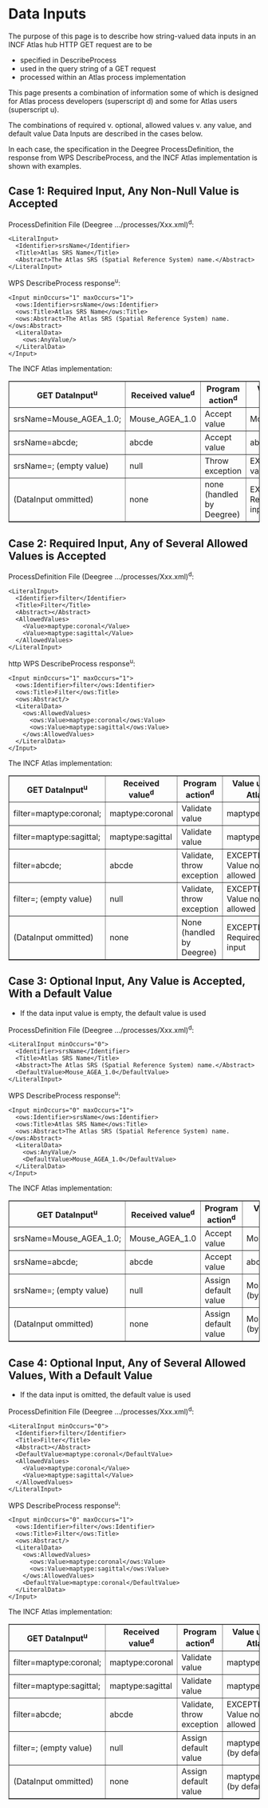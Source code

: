 # Data Inputs #

The purpose of this page is to describe how string-valued data inputs in an INCF Atlas hub HTTP GET request are to be
  * specified in DescribeProcess
  * used in the query string of a GET request
  * processed within an Atlas process implementation

This page presents a combination of information some of which is designed for Atlas process developers (superscript d) and some for Atlas users (superscript u).

The combinations of required v. optional, allowed values v. any value, and default value Data Inputs are described in the cases below.

In each case, the specification in the Deegree ProcessDefinition, the response from WPS DescribeProcess, and the INCF Atlas implementation is shown with examples.

## Case 1: Required Input, Any Non-Null Value is Accepted ##

ProcessDefinition File (Deegree .../processes/Xxx.xml)<sup>d</sup>:
```
<LiteralInput>
  <Identifier>srsName</Identifier>
  <Title>Atlas SRS Name</Title>
  <Abstract>The Atlas SRS (Spatial Reference System) name.</Abstract>
</LiteralInput>
```

WPS DescribeProcess response<sup>u</sup>:
```
<Input minOccurs="1" maxOccurs="1">
  <ows:Identifier>srsName</ows:Identifier>
  <ows:Title>Atlas SRS Name</ows:Title>
  <ows:Abstract>The Atlas SRS (Spatial Reference System) name.</ows:Abstract>
  <LiteralData>
    <ows:AnyValue/>
  </LiteralData>
</Input>
```

The INCF Atlas implementation:
<table cellpadding='5' cellspacing='0' border='1'>
<blockquote><tr>
<blockquote><th>GET DataInput<sup>u</sup></th>
<th>Received value<sup>d</sup></th>
<th>Program action<sup>d</sup></th>
<th>Value used in Atlas<sup>u</sup></th>
</blockquote></tr>
<tr>
<blockquote><td>srsName=Mouse_AGEA_1.0;</td>
<td>Mouse_AGEA_1.0</td>
<td>Accept value</td>
<td>Mouse_AGEA_1.0</td>
</blockquote></tr>
<tr>
<blockquote><td>srsName=abcde;</td>
<td>abcde</td>
<td>Accept value</td>
<td>abcde</td>
</blockquote></tr>
<tr>
<blockquote><td>srsName=; (empty value)</td>
<td>null</td>
<td>Throw exception</td>
<td>EXCEPTION: A value is required</td>
</blockquote></tr>
<tr>
<blockquote><td>(DataInput ommitted)</td>
<td>none</td>
<td>none (handled by Deegree)</td>
<td>EXCEPTION: Required data input</td>
</blockquote></tr>
</table></blockquote>

## Case 2: Required Input, Any of Several Allowed Values is Accepted ##

ProcessDefinition File (Deegree .../processes/Xxx.xml)<sup>d</sup>:
```
<LiteralInput>
  <Identifier>filter</Identifier>
  <Title>Filter</Title>
  <Abstract></Abstract>
  <AllowedValues>
    <Value>maptype:coronal</Value>
    <Value>maptype:sagittal</Value>
  </AllowedValues>
</LiteralInput>
```
http
WPS DescribeProcess response<sup>u</sup>:
```
<Input minOccurs="1" maxOccurs="1">
  <ows:Identifier>filter</ows:Identifier>
  <ows:Title>Filter</ows:Title>
  <ows:Abstract/>
  <LiteralData>
    <ows:AllowedValues>
      <ows:Value>maptype:coronal</ows:Value>
      <ows:Value>maptype:sagittal</ows:Value>
    </ows:AllowedValues>
  </LiteralData>
</Input>
```

The INCF Atlas implementation:
<table cellpadding='5' cellspacing='0' border='1'>
<blockquote><tr>
<blockquote><th>GET DataInput<sup>u</sup></th>
<th>Received value<sup>d</sup></th>
<th>Program action<sup>d</sup></th>
<th>Value used in Atlas<sup>u</sup></th>
</blockquote></tr>
<tr>
<blockquote><td>filter=maptype:coronal;</td>
<td>maptype:coronal</td>
<td>Validate value</td>
<td>maptype:coronal</td>
</blockquote></tr>
<tr>
<blockquote><td>filter=maptype:sagittal;</td>
<td>maptype:sagittal</td>
<td>Validate value</td>
<td>maptype:sagittal</td>
</blockquote></tr>
<tr>
<blockquote><td>filter=abcde;</td>
<td>abcde</td>
<td>Validate, throw exception</td>
<td>EXCEPTION: Value not allowed</td>
</blockquote></tr>
<tr>
<blockquote><td>filter=; (empty value)</td>
<td>null</td>
<td>Validate, throw exception</td>
<td>EXCEPTION: Value not allowed</td>
</blockquote></tr>
<tr>
<blockquote><td>(DataInput ommitted)</td>
<td>none</td>
<td>None (handled by Deegree)</td>
<td>EXCEPTION: Required data input</td>
</blockquote></tr>
</table></blockquote>

## Case 3: Optional Input, Any Value is Accepted, With a Default Value ##
  * If the data input value is empty, the default value is used

ProcessDefinition File (Deegree .../processes/Xxx.xml)<sup>d</sup>:
```
<LiteralInput minOccurs="0">
  <Identifier>srsName</Identifier>
  <Title>Atlas SRS Name</Title>
  <Abstract>The Atlas SRS (Spatial Reference System) name.</Abstract>
  <DefaultValue>Mouse_AGEA_1.0</DefaultValue>
</LiteralInput>
```

WPS DescribeProcess response<sup>u</sup>:
```
<Input minOccurs="0" maxOccurs="1">
  <ows:Identifier>srsName</ows:Identifier>
  <ows:Title>Atlas SRS Name</ows:Title>
  <ows:Abstract>The Atlas SRS (Spatial Reference System) name.</ows:Abstract>
  <LiteralData>
    <ows:AnyValue/>
    <DefaultValue>Mouse_AGEA_1.0</DefaultValue>
  </LiteralData>
</Input>
```

The INCF Atlas implementation:
<table cellpadding='5' cellspacing='0' border='1'>
<blockquote><tr>
<blockquote><th>GET DataInput<sup>u</sup></th>
<th>Received value<sup>d</sup></th>
<th>Program action<sup>d</sup></th>
<th>Value used in Atlas<sup>u</sup></th>
</blockquote></tr>
<tr>
<blockquote><td>srsName=Mouse_AGEA_1.0;</td>
<td>Mouse_AGEA_1.0</td>
<td>Accept value</td>
<td>Mouse_AGEA_1.0</td>
</blockquote></tr>
<tr>
<blockquote><td>srsName=abcde;</td>
<td>abcde</td>
<td>Accept value</td>
<td>abcde</td>
</blockquote></tr>
<tr>
<blockquote><td>srsName=; (empty value)</td>
<td>null</td>
<td>Assign default value</td>
<td>Mouse_AGEA_1.0 (by default)</td>
</blockquote></tr>
<tr>
<blockquote><td>(DataInput ommitted)</td>
<td>none</td>
<td>Assign default value</td>
<td>Mouse_AGEA_1.0 (by default)</td>
</blockquote></tr>
</table></blockquote>

## Case 4: Optional Input, Any of Several Allowed Values, With a Default Value ##
  * If the data input is omitted, the default value is used

ProcessDefinition File (Deegree .../processes/Xxx.xml)<sup>d</sup>:
```
<LiteralInput minOccurs="0">
  <Identifier>filter</Identifier>
  <Title>Filter</Title>
  <Abstract></Abstract>
  <DefaultValue>maptype:coronal</DefaultValue>
  <AllowedValues>
    <Value>maptype:coronal</Value>
    <Value>maptype:sagittal</Value>
  </AllowedValues>
</LiteralInput>
```

WPS DescribeProcess response<sup>u</sup>:
```
<Input minOccurs="0" maxOccurs="1">
  <ows:Identifier>filter</ows:Identifier>
  <ows:Title>Filter</ows:Title>
  <ows:Abstract/>
  <LiteralData>
    <ows:AllowedValues>
      <ows:Value>maptype:coronal</ows:Value>
      <ows:Value>maptype:sagittal</ows:Value>
    </ows:AllowedValues>
    <DefaultValue>maptype:coronal</DefaultValue>
  </LiteralData>
</Input>
```


The INCF Atlas implementation:
<table cellpadding='5' cellspacing='0' border='1'>
<blockquote><tr>
<blockquote><th>GET DataInput<sup>u</sup></th>
<th>Received value<sup>d</sup></th>
<th>Program action<sup>d</sup></th>
<th>Value used in Atlas<sup>u</sup></th>
</blockquote></tr>
<tr>
<blockquote><td>filter=maptype:coronal;</td>
<td>maptype:coronal</td>
<td>Validate value</td>
<td>maptype:coronal</td>
</blockquote></tr>
<tr>
<blockquote><td>filter=maptype:sagittal;</td>
<td>maptype:sagittal</td>
<td>Validate value</td>
<td>maptype:sagittal</td>
</blockquote></tr>
<tr>
<blockquote><td>filter=abcde;</td>
<td>abcde</td>
<td>Validate, throw exception</td>
<td>EXCEPTION: Value not allowed</td>
</blockquote></tr>
<tr>
<blockquote><td>filter=; (empty value)</td>
<td>null</td>
<td>Assign default value</td>
<td>maptype:coronal (by default)</td>
</blockquote></tr>
<tr>
<blockquote><td>(DataInput ommitted)</td>
<td>none</td>
<td>Assign default value</td>
<td>maptype:coronal (by default)</td>
</blockquote></tr>
</table>